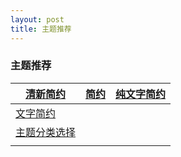 ```yaml
---
layout: post
title: 主题推荐
---
```


### 主题推荐

| [清新简约](https://github.com/ahmadajmi/type)           | [简约](https://github.com/chesterhow/tale) | [纯文字简约](https://github.com/yous/whiteglass) |
| ------------------------------------------------------- | ------------------------------------------ | ------------------------------------------------ |
| [文字简约](https://github.com/wild-flame/jekyll-simple) |                                            |                                                  |
| [主题分类选择](https://jekyll-themes.com/category)      |                                            |                                                  |
|                                                         |                                            |                                                  |


